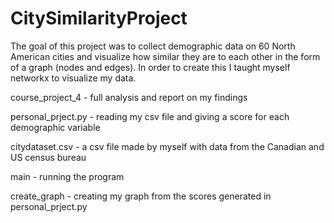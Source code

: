 # CitySimilarityProject

The goal of this project was to collect demographic data on 60 North American cities and visualize how similar they are to each other in the form of a graph (nodes and edges). In order to create this I taught myself networkx to visualize my data. 

course_project_4 - full analysis and report on my findings 

personal_prject.py - reading my csv file and giving a score for each demographic variable

citydataset.csv - a csv file made by myself with data from the Canadian and US census bureau

main - running the program

create_graph - creating my graph from the scores generated in personal_prject.py
